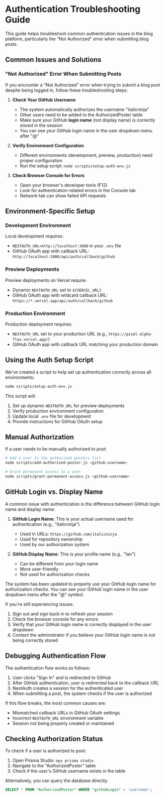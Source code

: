 # Authentication Troubleshooting Guide

This guide helps troubleshoot common authentication issues in the blog platform, particularly the "Not Authorized" error when submitting blog posts.

## Common Issues and Solutions

### "Not Authorized" Error When Submitting Posts

If you encounter a "Not Authorized" error when trying to submit a blog post despite being logged in, follow these troubleshooting steps:

1. **Check Your GitHub Username**
   - The system automatically authorizes the username "italicninja"
   - Other users need to be added to the AuthorizedPoster table
   - Make sure your GitHub **login name** (not display name) is correctly stored in the session
   - You can see your GitHub login name in the user dropdown menu after "@"

2. **Verify Environment Configuration**
   - Different environments (development, preview, production) need proper configuration
   - Run the setup script: `node scripts/setup-auth-env.js`

3. **Check Browser Console for Errors**
   - Open your browser's developer tools (F12)
   - Look for authentication-related errors in the Console tab
   - Network tab can show failed API requests

## Environment-Specific Setup

### Development Environment

Local development requires:
- `NEXTAUTH_URL=http://localhost:3000` in your `.env` file
- GitHub OAuth app with callback URL: `http://localhost:3000/api/auth/callback/github`

### Preview Deployments

Preview deployments on Vercel require:
- Dynamic `NEXTAUTH_URL` set to `${VERCEL_URL}`
- GitHub OAuth app with wildcard callback URL: `https://*.vercel.app/api/auth/callback/github`

### Production Environment

Production deployment requires:
- `NEXTAUTH_URL` set to your production URL (e.g., `https://pixel-alpha-flax.vercel.app/`)
- GitHub OAuth app with callback URL matching your production domain

## Using the Auth Setup Script

We've created a script to help set up authentication correctly across all environments:

```bash
node scripts/setup-auth-env.js
```

This script will:
1. Set up dynamic `NEXTAUTH_URL` for preview deployments
2. Verify production environment configuration
3. Update local `.env` file for development
4. Provide instructions for GitHub OAuth setup

## Manual Authorization

If a user needs to be manually authorized to post:

```bash
# Add a user to the authorized posters list
node scripts/add-authorized-poster.js <github-username>

# Grant permanent access to a user
node scripts/grant-permanent-access.js <github-username>
```

## GitHub Login vs. Display Name

A common issue with authentication is the difference between GitHub login name and display name:

1. **GitHub Login Name**: This is your actual username used for authentication (e.g., "italicninja")
   - Used in URLs: `https://github.com/italicninja`
   - Used for repository ownership
   - Used by our authorization system

2. **GitHub Display Name**: This is your profile name (e.g., "Ian")
   - Can be different from your login name
   - More user-friendly
   - Not used for authorization checks

The system has been updated to properly use your GitHub login name for authorization checks. You can see your GitHub login name in the user dropdown menu after the "@" symbol.

If you're still experiencing issues:

1. Sign out and sign back in to refresh your session
2. Check the browser console for any errors
3. Verify that your GitHub login name is correctly displayed in the user dropdown
4. Contact the administrator if you believe your GitHub login name is not being correctly stored

## Debugging Authentication Flow

The authentication flow works as follows:

1. User clicks "Sign In" and is redirected to GitHub
2. After GitHub authentication, user is redirected back to the callback URL
3. NextAuth creates a session for the authenticated user
4. When submitting a post, the system checks if the user is authorized

If this flow breaks, the most common causes are:
- Mismatched callback URLs in GitHub OAuth settings
- Incorrect `NEXTAUTH_URL` environment variable
- Session not being properly created or maintained

## Checking Authorization Status

To check if a user is authorized to post:

1. Open Prisma Studio: `npx prisma studio`
2. Navigate to the "AuthorizedPoster" table
3. Check if the user's GitHub username exists in the table

Alternatively, you can query the database directly:

```sql
SELECT * FROM "AuthorizedPoster" WHERE "githubLogin" = 'username';